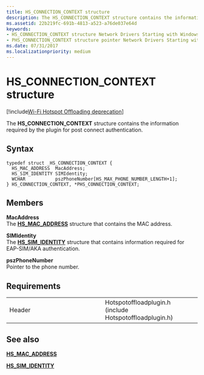 ```yaml
---
title: HS_CONNECTION_CONTEXT structure
description: The HS_CONNECTION_CONTEXT structure contains the information required by the plugin for post connect authentication.
ms.assetid: 22b219fc-691b-4813-a523-a76de037e64d
keywords: 
- HS_CONNECTION_CONTEXT structure Network Drivers Starting with Windows Vista
- PHS_CONNECTION_CONTEXT structure pointer Network Drivers Starting with Windows Vista
ms.date: 07/31/2017
ms.localizationpriority: medium
---
```


# HS\_CONNECTION\_CONTEXT structure

[!include[Wi-Fi Hotspot Offloading deprecation](../includes/wi-fi-hotspot-offloading-deprecation.md)]


The **HS\_CONNECTION\_CONTEXT** structure contains the information required by the plugin for post connect authentication.

Syntax
------

```ManagedCPlusPlus
typedef struct _HS_CONNECTION_CONTEXT {
  HS_MAC_ADDRESS  MacAddress;
  HS_SIM_IDENTITY SIMIdentity;
  WCHAR           pszPhoneNumber[HS_MAX_PHONE_NUMBER_LENGTH+1];
} HS_CONNECTION_CONTEXT, *PHS_CONNECTION_CONTEXT;
```

Members
-------

**MacAddress**  
The [**HS\_MAC\_ADDRESS**](hs-mac-address.md) structure that contains the MAC address.

**SIMIdentity**  
The [**HS\_SIM\_IDENTITY**](hs-sim-identity.md) structure that contains information required for EAP-SIM/AKA authentication.

**pszPhoneNumber**  
Pointer to the phone number.

Requirements
------------

<table>
<colgroup>
<col width="50%" />
<col width="50%" />
</colgroup>
<tbody>
<tr class="odd">
<td><p>Header</p></td>
<td>Hotspotoffloadplugin.h (include Hotspotoffloadplugin.h)</td>
</tr>
</tbody>
</table>

## See also


[**HS\_MAC\_ADDRESS**](hs-mac-address.md)

[**HS\_SIM\_IDENTITY**](hs-sim-identity.md)

 

 




